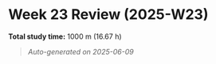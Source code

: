 # Week 23 Review (2025-W23)

**Total study time:** 1000 m (16.67 h)

> _Auto-generated on 2025-06-09_
